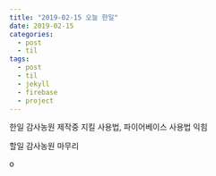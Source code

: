 ```yaml
---
title: "2019-02-15 오늘 한일"
date: 2019-02-15
categories:
  - post
  - til
tags:
  - post
  - til
  - jekyll
  - firebase
  - project
---
```


한일
감사농원 제작중
지킬 사용법,
파이어베이스 사용법 익힘

할일
감사농원 마무리

o
